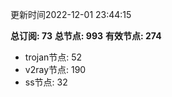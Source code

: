 更新时间2022-12-01 23:44:15

**总订阅: 73**
**总节点: 993**
**有效节点: 274**
- trojan节点: 52
- v2ray节点: 190
- ss节点: 32
